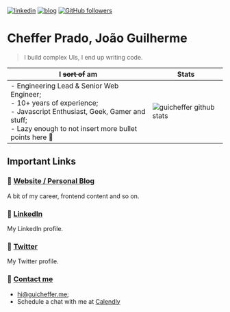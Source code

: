 [![linkedin](https://img.shields.io/badge/-linkedin-171717?style=flat-square&logo=Linkedin&logoColor=white&link=https://www.linkedin.com/in/guicheffer/)](https://www.linkedin.com/in/guicheffer/)
[![blog](https://img.shields.io/badge/-blog-171717?style=flat-square&logo=Ghost&logoColor=white&link=http://guicheffer.me/)](http://guicheffer.me/)
[![GitHub followers](https://img.shields.io/github/followers/guicheffer.svg?style=social&label=follow&maxAge=2592000)](https://github.com/guicheffer?tab=followers)

# Cheffer Prado, João Guilherme

> I build complex UIs, I end up writing code.

| **I ~~sort of~~ am** 	| Stats 	|
|-	|-	|
| - Engineering Lead & Senior Web Engineer;<br>- 10+ years of experience;<br>- Javascript Enthusiast, Geek, Gamer and stuff;<br>- Lazy enough to not insert more bullet points here 🤭| ![guicheffer github stats](https://github-readme-stats.vercel.app/api?username=guicheffer&count_private=true&show_icons=true&title_color=c9d1d9&icon_color=58a6ff&text_color=c9d1d9&bg_color=0d1117&hide=issues,contribs,rank&hide_border=true) 	|

## Important Links

### 🔗 [Website / Personal Blog](http://guicheffer.me/)

A bit of my career, frontend content and so on.

### 🔗 [LinkedIn](https://www.linkedin.com/in/guicheffer/)

My LinkedIn profile.

### 🔗 [Twitter](https://twitter.com/guicheffer)

My Twitter profile.

### 🔗 [Contact me](mailto:hi@guicheffer.me)

- hi@guicheffer.me;
- Schedule a chat with me at [Calendly](https://calendly.com/guicheffer)
